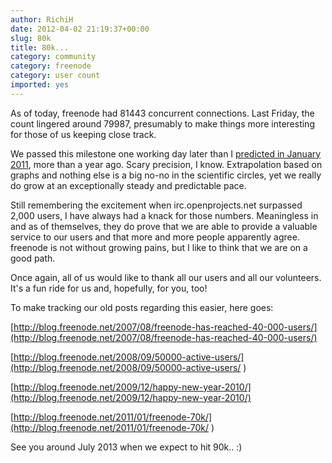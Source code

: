 ```yaml
---
author: RichiH
date: 2012-04-02 21:19:37+00:00
slug: 80k
title: 80k...
category: community
category: freenode
category: user count
imported: yes
---
```

As of today, freenode had 81443 concurrent connections. Last Friday, the count lingered around 79987, presumably to make things more interesting for those of us keeping close track.

We passed this milestone one working day later than I [predicted in January 2011](http://blog.freenode.net/2011/01/freenode-70k/ ), more than a year ago. Scary precision, I know. Extrapolation based on graphs and nothing else is a big no-no in the scientific circles, yet we really do grow at an exceptionally steady and predictable pace.

Still remembering the excitement when irc.openprojects.net surpassed 2,000 users, I have always had a knack for those numbers. Meaningless in and as of themselves, they do prove that we are able to provide a valuable service to our users and that more and more people apparently agree. freenode is not without growing pains, but I like to think that we are on a good path.

Once again, all of us would like to thank all our users and all our volunteers. It's a fun ride for us and, hopefully, for you, too!

To make tracking our old posts regarding this easier, here goes:

[http://blog.freenode.net/2007/08/freenode-has-reached-40-000-users/](http://blog.freenode.net/2007/08/freenode-has-reached-40-000-users/)

[http://blog.freenode.net/2008/09/50000-active-users/](http://blog.freenode.net/2008/09/50000-active-users/ )

[http://blog.freenode.net/2009/12/happy-new-year-2010/](http://blog.freenode.net/2009/12/happy-new-year-2010/)

[http://blog.freenode.net/2011/01/freenode-70k/](http://blog.freenode.net/2011/01/freenode-70k/ )


See you around July 2013 when we expect to hit 90k.. :)
